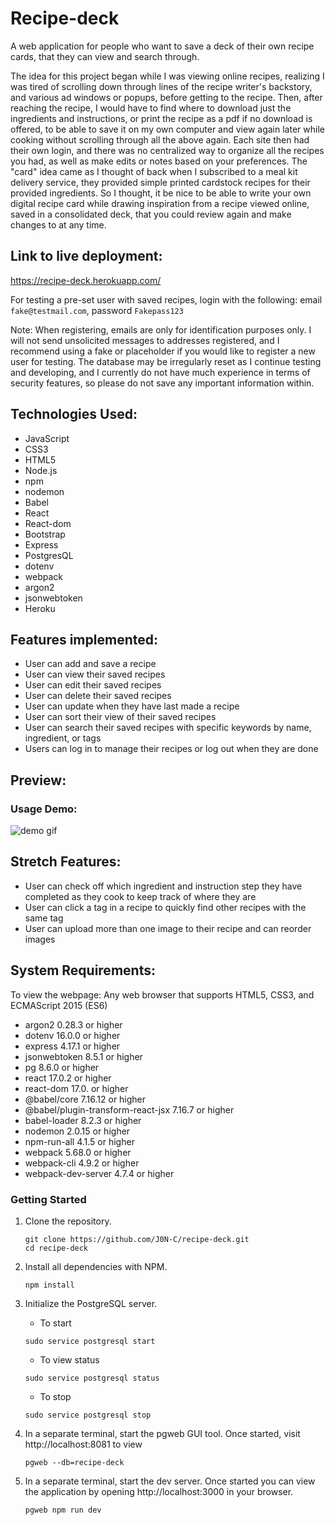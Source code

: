 # Recipe-deck

A web application for people who want to save a deck of their own recipe cards, that they can view and search through.

The idea for this project began while I was viewing online recipes, realizing I was tired of scrolling down through lines of the recipe writer's backstory, and various ad windows or popups, before getting to the recipe. Then, after reaching the recipe, I would have to find where to download just the ingredients and instructions, or print the recipe as a pdf if no download is offered, to be able to save it on my own computer and view again later while cooking without scrolling through all the above again. Each site then had their own login, and there was no centralized way to organize all the recipes you had, as well as make edits or notes based on your preferences. The "card" idea came as I thought of back when I subscribed to a meal kit delivery service, they provided simple printed cardstock recipes for their provided ingredients. So I thought, it be nice to be able to write your own digital recipe card while drawing inspiration from a recipe viewed online, saved in a consolidated deck, that you could review again and make changes to at any time.

## Link to live deployment:
https://recipe-deck.herokuapp.com/

For testing a pre-set user with saved recipes, login with the following: email `fake@testmail.com`, password `Fakepass123`

Note: When registering, emails are only for identification purposes only. I will not send unsolicited messages to addresses registered, and I recommend using a fake or placeholder if you would like to register a new user for testing. The database may be irregularly reset as I continue testing and developing, and I currently do not have much experience in terms of security features, so please do not save any important information within.

## Technologies Used:
* JavaScript
* CSS3
* HTML5
* Node.js
* npm
* nodemon
* Babel
* React
* React-dom
* Bootstrap
* Express
* PostgresQL
* dotenv
* webpack
* argon2
* jsonwebtoken
* Heroku

## Features implemented:
* User can add and save a recipe
* User can view their saved recipes
* User can edit their saved recipes
* User can delete their saved recipes
* User can update when they have last made a recipe
* User can sort their view of their saved recipes
* User can search their saved recipes with specific keywords by name, ingredient, or tags
* Users can log in to manage their recipes or log out when they are done

## Preview:
### Usage Demo:
![demo gif](https://github.com/J0N-C/recipe-deck/readme-demo/recipe-deck-responsive-demo.gif "demo gif")

## Stretch Features:
* User can check off which ingredient and instruction step they have completed as they cook to keep track of where they are
* User can click a tag in a recipe to quickly find other recipes with the same tag
* User can upload more than one image to their recipe and can reorder images

## System Requirements:
To view the webpage: Any web browser that supports HTML5, CSS3, and ECMAScript 2015 (ES6)
* argon2 0.28.3 or higher
* dotenv 16.0.0 or higher
* express 4.17.1 or higher
* jsonwebtoken 8.5.1 or higher
* pg 8.6.0 or higher
* react 17.0.2 or higher
* react-dom 17.0. or higher
* @babel/core 7.16.12 or higher
* @babel/plugin-transform-react-jsx 7.16.7 or higher
* babel-loader 8.2.3 or higher
* nodemon 2.0.15 or higher
* npm-run-all 4.1.5 or higher
* webpack 5.68.0 or higher
* webpack-cli 4.9.2 or higher
* webpack-dev-server 4.7.4 or higher

### Getting Started

1. Clone the repository.

    ```shell
    git clone https://github.com/J0N-C/recipe-deck.git
    cd recipe-deck
    ```

1. Install all dependencies with NPM.

    ```shell
    npm install
    ```

1. Initialize the PostgreSQL server.
    * To start
    ```shell
    sudo service postgresql start
    ```

    * To view status
    ```shell
    sudo service postgresql status
    ```

    * To stop
    ```shell
    sudo service postgresql stop
    ```

1. In a separate terminal, start the pgweb GUI tool. Once started, visit http://localhost:8081 to view

    ```shell
    pgweb --db=recipe-deck
    ```

1. In a separate terminal, start the dev server. Once started you can view the application by opening http://localhost:3000 in your browser.
    ```shell
    pgweb npm run dev
    ```
